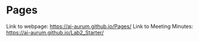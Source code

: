 # Pages
Link to webpage: https://ai-aurum.github.io/Pages/
Link to Meeting Minutes: https://ai-aurum.github.io/Lab2_Starter/
